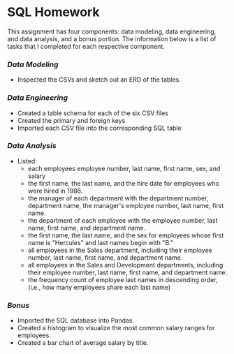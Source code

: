 # SQL Homework

This assignment has four components: data modeling, data engineering, and data analysis, and a bonus portion. The information below is a list of tasks that I completed for each respective component. 

### *Data Modeling*

* Inspected the CSVs and sketch out an ERD of the tables. 

### *Data Engineering*

* Created a table schema for each of the six CSV files
* Created the primary and foreign keys
* Imported each CSV file into the corresponding SQL table 

### *Data Analysis*

* Listed:
  - each employees employee number, last name, first name, sex, and salary
  - the first name, the last name, and the hire date for employees who were hired in 1986.
  - the manager of each department with the department number, department name, the manager's employee number, last name, first name.
  - the department of each employee with the employee number, last name, first name, and department name.
  - the first name, the last name, and the sex for employees whose first name is "Hercules" and last names begin with "B."
  - all employees in the Sales department, including their employee number, last name, first name, and department name.
  - all employees in the Sales and Development departments, including their employee number, last name, first name, and department name.
  - the frequency count of employee last names in descending order, (i.e., how many employees share each last name)

### *Bonus*

 * Imported the SQL database into Pandas. 
 * Created a histogram to visualize the most common salary ranges for employees.
 * Created a bar chart of average salary by title.
